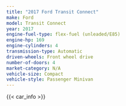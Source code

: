 ```yaml
---
title: "2017 Ford Transit Connect"
make: Ford
model: Transit Connect
year: 2017
engine-fuel-type: flex-fuel (unleaded/E85)
engine-hp: 169
engine-cylinders: 4
transmission-type: Automatic
driven-wheels: Front wheel drive
number-of-doors: 4
market-category: N/A
vehicle-size: Compact
vehicle-style: Passenger Minivan
---
```


{{< car_info >}}
